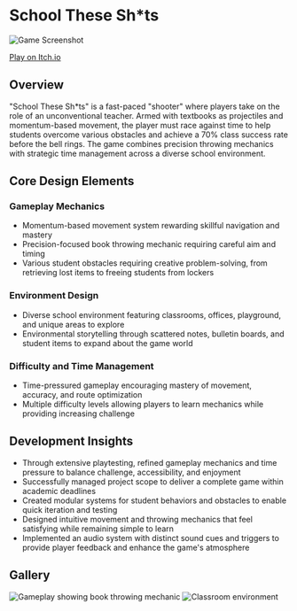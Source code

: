 <div class="page-content">

# School These Sh*ts

![Game Screenshot](https://dakillerxd.github.io/portfolio/assets/school-these-shits/main.png)

[Play on Itch.io](https://danielnoam.itch.io/school-these-shts)

<div class="project-card">

## Overview

"School These Sh*ts" is a fast-paced "shooter" where players take on the role of an unconventional teacher. Armed with textbooks as projectiles and momentum-based movement, the player must race against time to help students overcome various obstacles and achieve a 70% class success rate before the bell rings. The game combines precision throwing mechanics with strategic time management across a diverse school environment.

</div>
<div class="project-card">
    
## Core Design Elements

### Gameplay Mechanics

- Momentum-based movement system rewarding skillful navigation and mastery
- Precision-focused book throwing mechanic requiring careful aim and timing
- Various student obstacles requiring creative problem-solving, from retrieving lost items to freeing students from lockers

### Environment Design

- Diverse school environment featuring classrooms, offices, playground, and unique areas to explore
- Environmental storytelling through scattered notes, bulletin boards, and student items to expand about the game world

### Difficulty and Time Management

- Time-pressured gameplay encouraging mastery of movement, accuracy, and route optimization
- Multiple difficulty levels allowing players to learn mechanics while providing increasing challenge

</div>
<div class="project-card">
    
## Development Insights

- Through extensive playtesting, refined gameplay mechanics and time pressure to balance challenge, accessibility, and enjoyment
- Successfully managed project scope to deliver a complete game within academic deadlines
- Created modular systems for student behaviors and obstacles to enable quick iteration and testing
- Designed intuitive movement and throwing mechanics that feel satisfying while remaining simple to learn
- Implemented an audio system with distinct sound cues and triggers to provide player feedback and enhance the game's atmosphere

</div>

## Gallery

<div class="image-gallery">
    <img src="https://dakillerxd.github.io/portfolio/assets/school-these-shits/gameplay1.png" alt="Gameplay showing book throwing mechanic">
    <img src="https://dakillerxd.github.io/portfolio/assets/school-these-shits/gameplay2.png" alt="Classroom environment">
</div>

